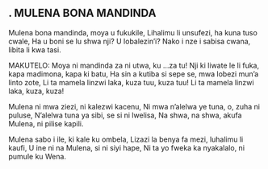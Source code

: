 ## . MULENA BONA MANDINDA

Mulena bona mandinda, moya u fukukile,
Lihalimu li unsufezi, ha kuna tuso cwale,
Ha u boni se lu shwa nji? U lobalezin’i?
Nako i nze i sabisa cwana, libita li kwa tasi.

MAKUTELO:
Moya ni mandinda za ni utwa, ku …za tu!
Nji ki liwate le li fuka, kapa madimona, kapa ki batu,
Ha sin a kutiba si sepe se, mwa lobezi mun’a linto zote,
Li ta mamela linzwi laka, kuza tuu, kuza tuu!
Li ta mamela linzwi laka, kuza, kuza!


Mulena ni mwa ziezi, ni kalezwi kacenu,
Ni mwa n’alelwa ye tuna, o, zuha ni puluse,
N’alelwa tuna ya sibi, se si ni lwelisa,
Na shwa, na shwa, akufa Mulena, ni pilise kapili.


Mulena sabo i ile, ki kale ku ombela,
Lizazi la benya fa mezi, luhalimu li kaufi,
U ine ni na Mulena, si ni siyi hape,
Ni ta yo fweka ka nyakalalo, ni pumule ku Wena.

